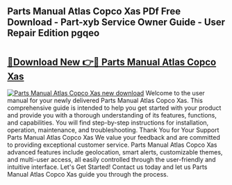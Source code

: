 ## Parts Manual Atlas Copco Xas PDf Free Download - Part-xyb Service Owner Guide - User Repair Edition pgqeo

# <h2><a href="http://bc75834.oget.top/?id=Parts+Manual+Atlas+Copco+Xas">🔗Download New 👉🔴 Parts Manual Atlas Copco Xas</a></h2>

[![Parts Manual Atlas Copco Xas new download](https://i.imgur.com/5g1atiW.png)](http://bc75834.oget.top/?id=Parts+Manual+Atlas+Copco+Xas)
Welcome to the user manual for your newly delivered Parts Manual Atlas Copco Xas. This comprehensive guide is intended to help you get started with your product and provide you with a thorough understanding of its features, functions, and capabilities. You will find step-by-step instructions for installation, operation, maintenance, and troubleshooting. Thank You for Your Support Parts Manual Atlas Copco Xas We value your feedback and are committed to providing exceptional customer service. Parts Manual Atlas Copco Xas advanced features include geolocation, smart alerts, customizable themes, and multi-user access, all easily controlled through the user-friendly and intuitive interface. Let's Get Started! Contact us today and let us Parts Manual Atlas Copco Xas guide you through the process.
